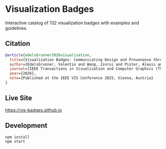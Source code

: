 # Visualization Badges

Interactive catalog of 132 visualization badges with examples and guidelines.

## Citation

```bibtex
@article{edelsbrunner2026visualization,
  title={Visualization Badges: Communicating Design and Provenance through Graphical Labels Alongside Visualizations},
  author={Edelsbrunner, Valentin and Wang, Jinrui and Pister, Alexis and Vancisin, Tomas and Phillips, Sian and Chen, Min and Bach, Benjamin},
  journal={IEEE Transactions in Visualization and Computer Graphics (TVCG)},
  year={2026},
  note={Published at the IEEE VIS Conference 2025, Vienna, Austria}
}
```

## Live Site

https://vis-badges.github.io

## Development

```bash
npm install
npm start
```


